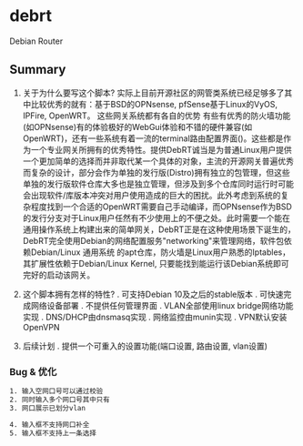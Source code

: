 # debrt

Debian Router

## Summary

1. 关于为什么要写这个脚本?
实际上目前开源社区的网管类系统已经足够多了其中比较优秀的就有：基于BSD的OPNsense, pfSense基于Linux的VyOS, IPFire, OpenWRT。 这些网关系统都有各自的优势
有些有优秀的防火墙功能(如OPNsense)有的体验极好的WebGui体验和不错的硬件兼容(如OpenWRT)，还有一些系统有着一流的terminal路由配置界面()。这些都是作为一个专业网关所拥有的优秀特性。提供DebRT诚当是为普通Linux用户提供一个更加简单的选择而并非取代某一个具体的对象，主流的开源网关普遍优秀而复杂的设计，部分会作为单独的发行版(Distro)拥有独立的包管理，但这些单独的发行版软件仓库大多也是独立管理，但涉及到多个仓库同时运行时可能会出现软件/库版本冲突对用户使用造成的巨大的困扰。此外考虑到系统的复杂程度找到一个合适的OpenWRT需要自己手动编译，而OPNsense作为BSD的发行分支对于Linux用户任然有不少使用上的不便之处。此时需要一个能在通用操作系统上构建出来的简单网关，DebRT正是在这种使用场景下诞生的，DebRT完全使用Debian的网络配置服务"networking"来管理网络，软件包依赖Debian/Linux 通用系统 的apt仓库，防火墙是Linux用户熟悉的Iptables，其扩展性依赖于Debian/Linux Kernel, 只要能找到能运行该Debian系统即可完好的启动该网关。

2. 这个脚本拥有怎样的特性?
    . 可支持Debian 10及之后的stable版本
    . 可快速完成网络设备部署
    . 不提供任何管理界面
    . VLAN全部使用linux bridge网络功能实现
    . DNS/DHCP由dnsmasq实现
    . 网络监控由munin实现
    . VPN默认安装OpenVPN

3. 后续计划
    . 提供一个可重入的设置功能(端口设置, 路由设置, vlan设置)

### Bug & 优化

```bash
1. 输入空网口号可以通过校验
2. 同时输入多个网口号其中只有
3. 网口展示已划分vlan

4. 输入框不支持网口补全
5. 输入框不支持上一条选择

```
